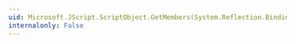 ```yaml
---
uid: Microsoft.JScript.ScriptObject.GetMembers(System.Reflection.BindingFlags)
internalonly: False
---
```

